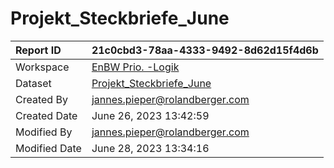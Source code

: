 



# Projekt_Steckbriefe_June

|Report ID|21c0cbd3-78aa-4333-9492-8d62d15f4d6b|
| :--- | :--- |
|Workspace|[EnBW Prio. -Logik](../Workspaces/EnBW-Prio.--Logik.md)|
|Dataset|[Projekt_Steckbriefe_June](../Datasets/Projekt_Steckbriefe_June.md)|
|Created By|jannes.pieper@rolandberger.com|
|Created Date|June 26, 2023 13:42:59|
|Modified By|jannes.pieper@rolandberger.com|
|Modified Date|June 28, 2023 13:34:16|

